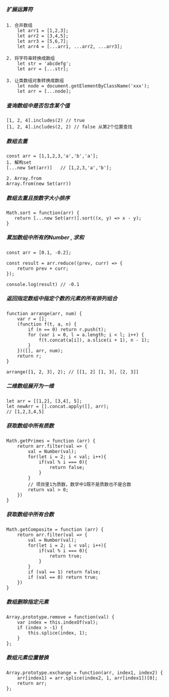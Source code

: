 ##### 扩展运算符
    1. 合并数组
        let arr1 = [1,2,3]; 
        let arr2 = [3,4,5];
        let arr3 = [5,6,7];
        let arr4 = [...arr1, ...arr2, ...arr3];
        
    2. 将字符串转换成数组
        let str = 'abcdefg';
        let arr = [...str];
        
    3. 让类数组对象转换成数组
        let node = document.getElementByClassName('xxx');
        let arr = [...node];
        
##### 查询数组中是否包含某个值
    [1, 2, 4].includes(2) // true
    [1, 2, 4].includes(2, 2) // false 从第2个位置查找
    
##### 数组去重
    const arr = [1,1,2,3,'a','b','a'];
    1. 解构set
    [...new Set(arr)]   // [1,2,3,'a','b'];
    
    2. Array.from
    Array.from(new Set(arr))
    
##### 数组去重且按数字大小排序
    Math.sort = function(arr) {
       return [...new Set(arr)].sort((x, y) => x - y);
    }
    
##### 累加数组中所有的Number , 求和
    const arr = [0.1, -0.2];

    const result = arr.reduce((prev, curr) => {
        return prev + curr;
    });
    
    console.log(result) // -0.1
    
##### 返回指定数组中指定个数的元素的所有排列组合
    function arrange(arr, num) {
        var r = [];
        (function f(t, a, n) {
            if (n == 0) return r.push(t);
            for (var i = 0, l = a.length; i < l; i++) {
                f(t.concat(a[i]), a.slice(i + 1), n - 1);
            }
        })([], arr, num);
        return r;
    }
    
    arrange([1, 2, 3], 2); // [[1, 2] [1, 3], [2, 3]]
    
##### 二维数组展开为一维
    let arr = [[1,2], [3,4], 5];
    let newArr = [].concat.apply([], arr);
    // [1,2,3,4,5]
    
##### 获取数组中所有质数
    Math.getPrimes = function (arr) {
        return arr.filter(val => {
            val = Number(val);
            for(let i = 2; i < val; i++){
                if(val % i === 0){
                    return false; 
                }
            }
            // 项目里1为质数，数学中1既不是质数也不是合数  
            return val > 0;  
        })  
    }
    
##### 获取数组中所有合数
    Math.getComposite = function (arr) {
        return arr.filter(val => {
            val = Number(val);
            for(let i = 2; i < val; i++){
                if(val % i === 0){
                    return true; 
                }
            }  
            if (val == 1) return false;
            if (val == 0) return true;
        })  
    }

##### 数组删除指定元素
    Array.prototype.remove = function(val) { 
        var index = this.indexOf(val); 
        if (index > -1) { 
            this.splice(index, 1); 
        } 
    };
    
##### 数组元素位置替换
    Array.prototype.exchange = function(arr, index1, index2) {
        arr[index1] = arr.splice(index2, 1, arr[index1])[0];
        return arr;
    };

